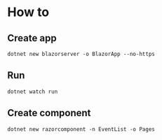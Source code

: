 # How to

## Create app

`dotnet new blazorserver -o BlazorApp --no-https`

## Run

`dotnet watch run`

## Create component

`dotnet new razorcomponent -n EventList -o Pages`


